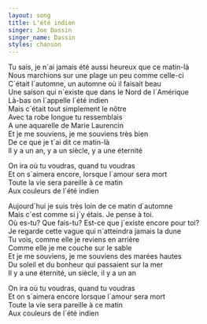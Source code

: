 ```yaml
---
layout: song
title: L'été indien
singer: Joe Dassin
singer_name: Dassin
styles: chanson
---
```

Tu sais, je n´ai jamais été aussi heureux que ce matin-là  
Nous marchions sur une plage un peu comme celle-ci  
C´était l´automne, un automne où il faisait beau  
Une saison qui n´existe que dans le Nord de l´Amérique  
Là-bas on l´appelle l´été indien  
Mais c´était tout simplement le nôtre  
Avec ta robe longue tu ressemblais  
A une aquarelle de Marie Laurencin  
Et je me souviens, je me souviens très bien  
De ce que je t´ai dit ce matin-là  
Il y a un an, y a un siècle, y a une éternité  
  
On ira où tu voudras, quand tu voudras  
Et on s´aimera encore, lorsque l´amour sera mort  
Toute la vie sera pareille à ce matin  
Aux couleurs de l´été indien  
  
Aujourd´hui je suis très loin de ce matin d´automne  
Mais c´est comme si j´y étais. Je pense à toi.  
Où es-tu? Que fais-tu? Est-ce que j´existe encore pour toi?  
Je regarde cette vague qui n´atteindra jamais la dune  
Tu vois, comme elle je reviens en arrière  
Comme elle je me couche sur le sable  
Et je me souviens, je me souviens des marées hautes  
Du soleil et du bonheur qui passaient sur la mer  
Il y a une éternité, un siècle, il y a un an  
  
On ira où tu voudras, quand tu voudras  
Et on s´aimera encore lorsque l´amour sera mort  
Toute la vie sera pareille à ce matin  
Aux couleurs de l´été indien  
